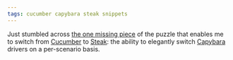 ```yaml
---
tags: cucumber capybara steak snippets
---
```


Just stumbled across [the one missing piece](http://gist.github.com/397977) of the puzzle that enables me to switch from [Cucumber](/wiki/Cucumber) to [Steak](/wiki/Steak): the ability to elegantly switch [Capybara](/wiki/Capybara) drivers on a per-scenario basis.
